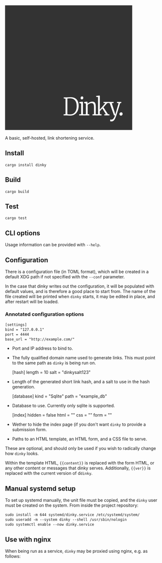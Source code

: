 ![dinky](./logo.svg "dinky")

A basic, self-hosted, link shortening service.

## Install

    cargo install dinky

## Build

    cargo build

## Test

    cargo test

## CLI options

Usage information can be provided with `--help`.

## Configuration

There is a configuration file (in TOML format), which will be created in a
default XDG path if not specified with the `--conf` parameter.

In the case that dinky writes out the configuration, it will be populated with
default values, and is therefore a good place to start from. The name of the
file created will be printed when `dinky` starts, it may be edited in place,
and after restart will be loaded.

### Annotated configuration options

    [settings]
    bind = "127.0.0.1"
    port = 4444
    base_url = "http://example.com/"

- Port and IP address to bind to.
- The fully qualified domain name used to generate links. This must point to
  the same path as `dinky` is being run on.
    
    [hash]
    length = 10
    salt = "dinkysalt123"

- Length of the generated short link hash, and a salt to use in the hash
  generation.
 
    [database]
    kind = "Sqlite"
    path = "example_db"

- Database to use. Currently only sqlite is supported.
  
    [index]
    hidden = false
    html = ""
    css = ""
    form = ""

- Wether to hide the index page (if you don't want `dinky` to provide a
  submission form.
- Paths to an HTML template, an HTML form, and a CSS file to serve.

These are optional, and should only be used if you wish to radically change how
`dinky` looks.

Within the template HTML, `{{content}}` is replaced with the form HTML, or any
other content or messages that dinky serves. Additionally, `{{ver}}` is
replaced with the current version of d`dinky`.

## Manual systemd setup

To set up systemd manually, the unit file must be copied, and the `dinky`
user must be created on the system. From inside the project repository:

    sudo install -m 644 systemd/dinky.service /etc/systemd/system/
    sudo useradd -m --system dinky --shell /usr/sbin/nologin
    sudo systemctl enable --now dinky.service

## Use with nginx

When being run as a service, `dinky` may be proxied using nginx, e.g. as
follows:
